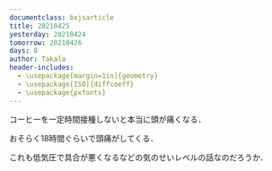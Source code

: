 ```yaml
---
documentclass: bxjsarticle
title: 20210425
yesterday: 20210424
tomorrow: 20210426
days: 0
author: Takala
header-includes:
  - \usepackage[margin=1in]{geometry}
  - \usepackage[ISO]{diffcoeff}
  - \usepackage{pxfonts}
---
```




コーヒーを一定時間接種しないと本当に頭が痛くなる．


おそらく18時間ぐらいで頭痛がしてくる．


これも低気圧で具合が悪くなるなどの気のせいレベルの話なのだろうか．
